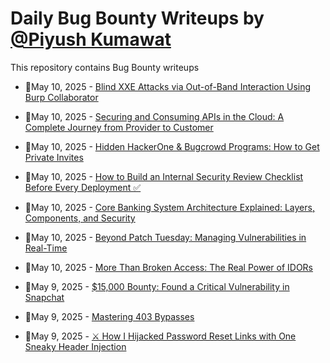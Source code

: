 # Daily Bug Bounty Writeups by [@Piyush Kumawat](https://twitter.com/piyush_supiy) 
This repository contains Bug Bounty writeups

<!-- BLOG-POST-LIST:START -->
 - 💯May 10, 2025 - [Blind XXE Attacks via Out-of-Band Interaction Using Burp Collaborator](https://bashoverflow.medium.com/blind-xxe-attacks-via-out-of-band-interaction-using-burp-collaborator-af0abd7c7d25?source=rss------bug_bounty-5) 

 - 💯May 10, 2025 - [Securing and Consuming APIs in the Cloud: A Complete Journey from Provider to Customer](https://medium.com/@zoningxtr/securing-and-consuming-apis-in-the-cloud-a-complete-journey-from-provider-to-customer-d7c0f736b84d?source=rss------bug_bounty-5) 

 - 💯May 10, 2025 - [Hidden HackerOne &amp; Bugcrowd Programs: How to Get Private Invites](https://infosecwriteups.com/hidden-hackerone-bugcrowd-programs-how-to-get-private-invites-74f8e8ce38c4?source=rss------bug_bounty-5) 

 - 💯May 10, 2025 - [How to Build an Internal Security Review Checklist Before Every Deployment ✅](https://securrtech.medium.com/how-to-build-an-internal-security-review-checklist-before-every-deployment-2c84910293aa?source=rss------bug_bounty-5) 

 - 💯May 10, 2025 - [Core Banking System Architecture Explained: Layers, Components, and Security](https://medium.com/@zoningxtr/core-banking-system-architecture-explained-layers-components-and-security-72368ff7aed8?source=rss------bug_bounty-5) 

 - 💯May 10, 2025 - [Beyond Patch Tuesday: Managing Vulnerabilities in Real-Time](https://medium.com/@paritoshblogs/beyond-patch-tuesday-managing-vulnerabilities-in-real-time-63dbfa6ac92f?source=rss------bug_bounty-5) 

 - 💯May 10, 2025 - [More Than Broken Access: The Real Power of IDORs](https://medium.com/@xerox0x1/more-than-broken-access-the-real-power-of-idors-a50763e9ff8d?source=rss------bug_bounty-5) 

 - 💯May 9, 2025 - [$15,000 Bounty: Found a Critical Vulnerability in Snapchat](https://medium.com/meetcyber/15-000-bounty-found-a-critical-vulnerability-in-snapchat-377176a0f0eb?source=rss------bug_bounty-5) 

 - 💯May 9, 2025 - [Mastering 403 Bypasses](https://medium.com/@XEyeSecurity/mastering-403-bypasses-cf6d1919404e?source=rss------bug_bounty-5) 

 - 💯May 9, 2025 - [⚔️ How I Hijacked Password Reset Links with One Sneaky Header Injection](https://root-geek.medium.com/%EF%B8%8F-how-i-hijacked-password-reset-links-with-one-sneaky-header-injection-47a0db51bfd9?source=rss------bug_bounty-5) 
<!-- BLOG-POST-LIST:END -->
